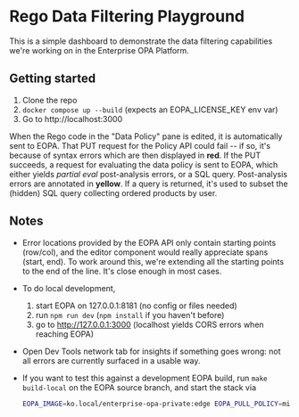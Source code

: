 # Rego Data Filtering Playground

This is a simple dashboard to demonstrate the data filtering capabilities
we're working on in the Enterprise OPA Platform.


## Getting started

1. Clone the repo
2. `docker compose up --build` (expects an EOPA_LICENSE_KEY env var)
3. Go to http://localhost:3000


When the Rego code in the "Data Policy" pane is edited, it is automatically sent to
EOPA.
That PUT request for the Policy API could fail -- if so, it's because of syntax errors
which are then displayed in **red**.
If the PUT succeeds, a request for evaluating the data policy is sent to EOPA, which
either yields _partial eval_ post-analysis errors, or a SQL query.
Post-analysis errors are annotated in **yellow**.
If a query is returned, it's used to subset the (hidden) SQL query collecting ordered
products by user.


## Notes

* Error locations provided by the EOPA API only contain starting points (row/col),
  and the editor component would really appreciate spans (start, end). To work around
  this, we're extending all the starting points to the end of the line. It's close
  enough in most cases.
* To do local development,
  1. start EOPA on 127.0.0.1:8181 (no config or files needed)
  2. run `npm run dev` (`npm install` if you haven't before)
  3. go to http://127.0.0.1:3000 (localhost yields CORS errors when reaching EOPA)
* Open Dev Tools network tab for insights if something goes wrong: not all errors
  are currently surfaced in a usable way.
* If you want to test this against a development EOPA build, run `make build-local`
  on the EOPA source branch, and start the stack via

  ```sh
  EOPA_IMAGE=ko.local/enterprise-opa-private:edge EOPA_PULL_POLICY=missing docker compose up
  ```

